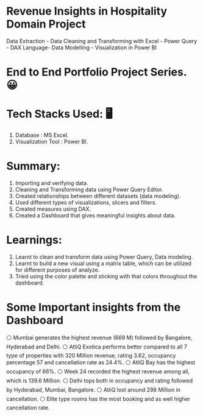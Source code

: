 # Revenue Insights in Hospitality Domain Project
  Data Extraction - Data Cleaning and Transforming with Excel - Power Query - DAX Language- Data Modelling - Visualization in Power BI

# End to End Portfolio Project Series. 😀
# Tech Stacks Used: :desktop_computer:
  1. Database : MS Excel.
  2. Visualization Tool : Power BI. 

# Summary:
  1. Importing and verifying data.
  2. Cleaning and Transforming data using Power Query Editor.
  3. Created relationships between different datasets (data modeling).
  4. Used different types of visualizations, slicers and filters.
  5. Created measures using DAX.
  6. Created a Dashboard that gives meaningful insights about data.

# Learnings:
  1. Learnt to clean and transform data using Power Query, Data modeling.
  2. Learnt to build a new visual using a matrix table, which can be utilized for different purposes of analyze. 
  3. Tried using the color palette and sticking with that colors throughout the dashboard.
   
# Some Important insights from the Dashboard
  :white_circle: Mumbai generates the highest revenue (669 M) followed by Bangalore, Hyderabad and Delhi.
  :white_circle: AtliQ Exotica performs better compared to all 7 type of properties with 320 Million revenue, rating 3.62, occupancy 
  percentage 57 and cancellation rate as 24.4%.
  :white_circle: AtliQ Bay has the highest occupancy of 66%.
  :white_circle: Week 24 recorded the highest revenue among all, which is 139.6 Million.
  :white_circle: Delhi tops both in occupancy and rating followed by Hyderabad, Mumbai, Bangalore.
  :white_circle: AtliQ lost around 298 Million in cancellation.
  :white_circle: Elite type rooms has the most booking and as well higher cancellation rate.
